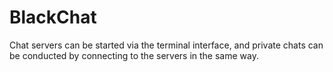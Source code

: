 # BlackChat
Chat servers can be started via the terminal interface, and private chats can be conducted by connecting to the servers in the same way.
